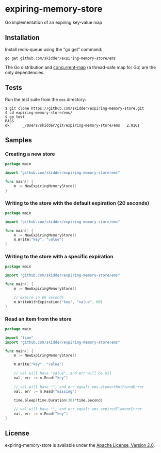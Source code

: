 expiring-memory-store
=====================

Go implementation of an expiring key-value map

Installation
------------

Install redis-queue using the "go get" command:

    go get github.com/skidder/expiring-memory-store/ems

The Go distribution and [concurrent-map](https://github.com/streamrail/concurrent-map) (a thread-safe map for Go) are the only dependencies.


Tests
-----
Run the test suite from the ```ems``` directory:

```shell
$ git clone https://github.com/skidder/expiring-memory-store.git
$ cd expiring-memory-store/ems/
$ go test
PASS
ok  	_/Users/skidder/git/expiring-memory-store/ems	2.010s
```

Samples
-------

### Creating a new store

```go
package main

import "github.com/skidder/expiring-memory-store/ems"

func main() {
	m := NewExpiringMemoryStore()
}
```


### Writing to the store with the default expiration (20 seconds)

```go
package main

import "github.com/skidder/expiring-memory-store/ems"

func main() {
	m := NewExpiringMemoryStore()
	m.Write("key", "value")
}
```

### Writing to the store with a specific expiration

```go
package main

import "github.com/skidder/expiring-memory-store/ems"

func main() {
	m := NewExpiringMemoryStore()

	// expire in 60 seconds
	m.WriteWithExpiration("key", "value", 60)
}
```

### Read an item from the store

```go
package main

import "time"
import "github.com/skidder/expiring-memory-store/ems"

func main() {
	m := NewExpiringMemoryStore()

	m.Write("key", "value")
	
	// val will have "value", and err will be nil
	val, err := m.Read("key")
	
 	// val will have "", and err equals ems.elementNotFoundError
	val, err := m.Read("missing")
  
	time.Sleep(time.Duration(30)*time.Second)

	// val will have "", and err equals ems.expiredElementError
	val, err := m.Read("key")
}
```

License
-------

expiring-memory-store is available under the [Apache License, Version 2.0](http://www.apache.org/licenses/LICENSE-2.0.html).
